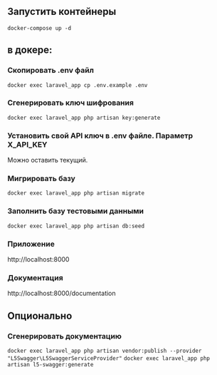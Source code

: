 ## Запустить контейнеры
`docker-compose up -d`

## в докере:

### Скопировать .env файл

`docker exec laravel_app cp .env.example .env`

### Сгенерировать ключ шифрования

`docker exec laravel_app php artisan key:generate`

### Установить свой API ключ в .env файле. Параметр X_API_KEY

Можно оставить текущий.

### Мигрировать базу

`docker exec laravel_app php artisan migrate`

### Заполнить базу тестовыми данными

`docker exec laravel_app php artisan db:seed`

### Приложение

http://localhost:8000

### Документация

http://localhost:8000/documentation

## Опционально

### Сгенерировать документацию

`docker exec laravel_app php artisan vendor:publish --provider "L5Swagger\L5SwaggerServiceProvider"`
`docker exec laravel_app php artisan l5-swagger:generate`
